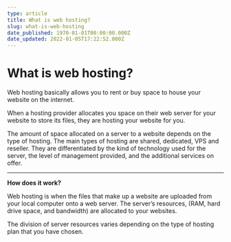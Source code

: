 ```yaml
---
type: article
title: What is web hosting?
slug: what-is-web-hosting
date_published: 1970-01-01T00:00:00.000Z
date_updated: 2022-01-05T17:22:52.000Z
---
```


# What is web hosting?

Web hosting basically allows you to rent or buy space to house your website on the internet.

When a hosting provider allocates you space on their web server for your website to store its files, they are hosting your website for you.

The amount of space allocated on a server to a website depends on the type of hosting. The main types of hosting are shared, dedicated, VPS and reseller. They are differentiated by the kind of technology used for the server, the level of management provided, and the additional services on offer.

---

****How does it work?****

Web hosting is when the files that make up a website are uploaded from your local computer onto a web server. The server’s resources, (RAM, hard drive space, and bandwidth) are allocated to your websites.

The division of server resources varies depending on the type of hosting plan that you have chosen.
